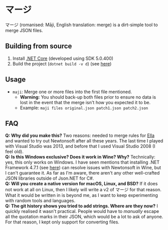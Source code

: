 # マージ
マージ (romanised: Māji, English translation: merge) is a dirt-simple tool to merge JSON files.

## Building from source
1. Install [.NET Core](https://docs.microsoft.com/en-us/dotnet/core/install/) (developed using SDK 5.0.400)
2. Build the project (`dotnet build -v d`) (see [here](https://docs.microsoft.com/en-us/dotnet/core/tools/dotnet-build))

## Usage
- `maji`: Merge one or more files into the first file mentioned.
  - **Warning:** You should back-up both files prior to ensure no data is lost in the event that the merge isn't how you expected it to be.
  - Example: `maji files original.json patch1.json patch2.json`

## FAQ
**Q: Why did you make this?** Two reasons: needed to merge rules for [Ella](https://github.com/doamatto/ella-filters) and wanted to try out Newtonsoft after all these years. The last time I played with Visual Studio was 2013, and before that I used Visual Studio 2008 (I feel old).<br/>
**Q: Is this Windows exclusive? Does it work in Wine? Why?** Technically: yes, this only works on Windows. I have seen mentions that installing .NET Framework 4.7.1 (see [here](https://www.reddit.com/r/wine_gaming/comments/8r6low)) can resolve issues with Newtonsoft in Wine, but I can't guarantee it. As far as I'm aware, there aren't any other well-crafted JSON libraries outside of Json.NET for C#.<br/>
**Q: Will you create a native version for macOS, Linux, and BSD?** If it does not work at all on Linux, then I likely will write a v2 of マージ for that reason. What it would be written in is beyond me, as I want to keep experimenting with random tools and languages.<br/>
**Q: The git history shows you tried to add strings. Where are they now?** I quickly realised it wasn't practical. People would have to *manually* escape all the quotation marks in their JSON, which would be a lot to ask of anyone. For that reason, I kept only support for converting files.